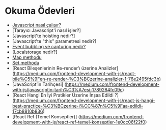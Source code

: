 # Okuma Ödevleri

- [Javascript nasıl çalışır?](https://devnot.com/2020/javascript-nasil-calisir/)
- [Tarayıcı Javascript'i nasıl işler?]
- [Javascript'te hoisting nedir?]
- [Javascript'te "this" parametresi nedir?]
- [Event bubbling ve capturing nedir?](http://www.yucelalkan.com/javascript-event-bubbling-ve-capturing)
- [Localstorage nedir?]
- [Map methodu](https://developer.mozilla.org/en-US/docs/Web/JavaScript/Reference/Global_Objects/Map)
- [Set methodu](https://developer.mozilla.org/en-US/docs/Web/JavaScript/Reference/Global_Objects/Set)
- [React Bileşenlerinin Re-render’ı üzerine Analizler] (https://medium.com/frontend-development-with-js/react-bile%C5%9Fen-re-render-%C3%BCzerine-analizler-1-76e2495fdc3b)
- [JavaScript’in Tarihçesi] (https://medium.com/frontend-development-with-js/javascriptin-tarih%C3%A7esi-1789284fc09c)
- [React Hangi En İyi Pratikler Üzerine İnşaa Edildi ?] (https://medium.com/frontend-development-with-js/react-js-hangi-best-practice-%C3%BCzerine-i%CC%87n%C5%9Faa-edildi-17cb8810b836)
- [React Ref (Temel Konseptler)] (https://medium.com/frontend-development-with-js/react-ref-temel-konseptler-1e0cc06f22f0)